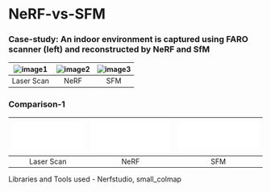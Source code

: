 # NeRF-vs-SFM

### Case-study: An indoor environment is captured using FARO scanner (left) and reconstructed by NeRF and SfM
| ![image1](./media/small_scan.gif) | ![image2](./media/small_nerf.gif) | ![image3](./media/small_colmap.gif) |
|:--:|:---:|:---:|
| Laser Scan | NeRF | SFM |


### Comparison-1
| ![image4](./media/1_scan.gif) | ![image5](./media/1_nerf.gif) | ![image6](./media/1_colmap.gif) |
|:--:|:---:|:---:|
| Laser Scan | NeRF | SFM |



Libraries and Tools used  - Nerfstudio, small_colmap
